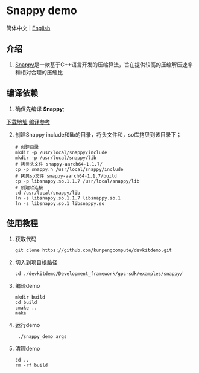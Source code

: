 # **Snappy demo**

简体中文 | [English](README_en.md)

## 介绍

1. [Snappy](https://github.com/kunpengcompute/snappy)是一款基于C++语言开发的压缩算法，旨在提供较高的压缩解压速率和相对合理的压缩比

## 编译依赖
1. 确保先编译 **Snappy**;

[下载地址](https://github.com/kunpengcompute/snappy)
[编译参考](https://github.com/kunpengcompute/snappy)

2. 创建Snappy include和lib的目录，将头文件和，so库拷贝到该目录下；
   ```shell
   # 创建目录
   mkdir -p /usr/local/snappy/include
   mkdir -p /usr/local/snappy/lib
   # 拷贝头文件 snappy-aarch64-1.1.7/
   cp -p snappy.h /usr/local/snappy/include
   # 拷贝so文件 snappy-aarch64-1.1.7/build
   cp -p libsnappy.so.1.1.7 /usr/local/snappy/lib
   # 创建软连接
   cd /usr/local/snappy/lib
   ln -s libsnappy.so.1.1.7 libsnappy.so.1
   ln -s libsnappy.so.1 libsnappy.so
   ```

## 使用教程

1. 获取代码

   ```shell
   git clone https://github.com/kunpengcompute/devkitdemo.git
   ```

2. 切入到项目根路径

   ```shell
   cd ./devkitdemo/Development_framework/gpc-sdk/examples/snappy/
   ```

3. 编译demo

   ```shell
   mkdir build
   cd build
   cmake ..
   make
   ```

4. 运行demo

   ```shell
    ./snappy_demo args
   ```

5. 清理demo

   ```shell
   cd ..
   rm -rf build
   ```

